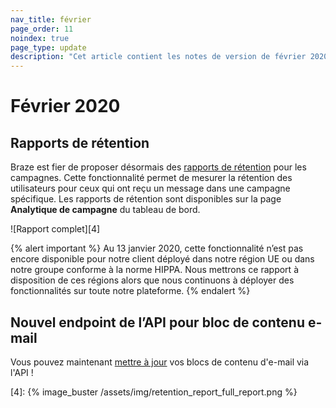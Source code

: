 ```yaml
---
nav_title: février
page_order: 11
noindex: true
page_type: update
description: "Cet article contient les notes de version de février 2020."
---
```

# Février 2020

## Rapports de rétention

Braze est fier de proposer désormais des [rapports de rétention]({{site.baseurl}}/user_guide/engagement_tools/campaigns/testing_and_more/retention_reports/) pour les campagnes. Cette fonctionnalité permet de mesurer la rétention des utilisateurs pour ceux qui ont reçu un message dans une campagne spécifique. Les rapports de rétention sont disponibles sur la page **Analytique de campagne** du tableau de bord. 

![Rapport complet][4]

{% alert important %}
Au 13 janvier 2020, cette fonctionnalité n’est pas encore disponible pour notre client déployé dans notre région UE ou dans notre groupe conforme à la norme HIPPA. Nous mettrons ce rapport à disposition de ces régions alors que nous continuons à déployer des fonctionnalités sur toute notre plateforme.
{% endalert %}

## Nouvel endpoint de l’API pour bloc de contenu e-mail

Vous pouvez maintenant [mettre à jour]({{site.baseurl}}/api/endpoints/templates/content_blocks_templates/post_update_content_block/) vos blocs de contenu d'e-mail via l'API !

[4]: {% image_buster /assets/img/retention_report_full_report.png %}
